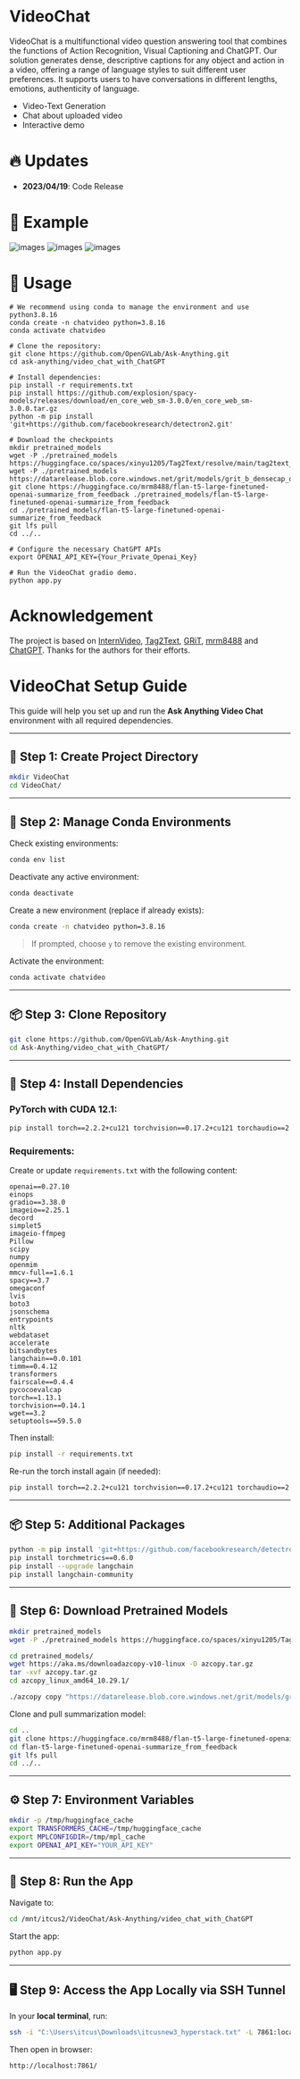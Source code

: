# VideoChat

VideoChat is a multifunctional video question answering tool that combines the functions of Action Recognition, Visual Captioning and ChatGPT. Our solution generates dense, descriptive captions for any object and action in a video, offering a range of language styles to suit different user preferences. It supports users to have conversations in different lengths, emotions, authenticity of language.
- Video-Text Generation
- Chat about uploaded video
- Interactive demo

# :fire: Updates

- **2023/04/19**: Code Release

# :speech_balloon: Example

![images](assert/hugging.png)
![images](assert/dancing.png)
![images](assert/dancing2.png)

# :running: Usage

```shell
# We recommend using conda to manage the environment and use python3.8.16  
conda create -n chatvideo python=3.8.16  
conda activate chatvideo  
  
# Clone the repository:  
git clone https://github.com/OpenGVLab/Ask-Anything.git  
cd ask-anything/video_chat_with_ChatGPT
  
# Install dependencies:  
pip install -r requirements.txt  
pip install https://github.com/explosion/spacy-models/releases/download/en_core_web_sm-3.0.0/en_core_web_sm-3.0.0.tar.gz  
python -m pip install 'git+https://github.com/facebookresearch/detectron2.git'  
  
# Download the checkpoints  
mkdir pretrained_models  
wget -P ./pretrained_models https://huggingface.co/spaces/xinyu1205/Tag2Text/resolve/main/tag2text_swin_14m.pth  
wget -P ./pretrained_models https://datarelease.blob.core.windows.net/grit/models/grit_b_densecap_objectdet.pth  
git clone https://huggingface.co/mrm8488/flan-t5-large-finetuned-openai-summarize_from_feedback ./pretrained_models/flan-t5-large-finetuned-openai-summarize_from_feedback  
cd ./pretrained_models/flan-t5-large-finetuned-openai-summarize_from_feedback  
git lfs pull  
cd ../..  
  
# Configure the necessary ChatGPT APIs  
export OPENAI_API_KEY={Your_Private_Openai_Key}  
  
# Run the VideoChat gradio demo.  
python app.py  
```

# Acknowledgement

The project is based on [InternVideo](https://github.com/OpenGVLab/InternVideo), [Tag2Text](https://github.com/xinyu1205/Tag2Text), [GRiT](https://github.com/JialianW/GRiT), [mrm8488](https://huggingface.co/mrm8488/flan-t5-large-finetuned-openai-summarize_from_feedback) and [ChatGPT](https://openai.com/blog/chatgpt). Thanks for the authors for their efforts.


# VideoChat Setup Guide

This guide will help you set up and run the **Ask Anything Video Chat** environment with all required dependencies.

---

## 📁 Step 1: Create Project Directory

```bash
mkdir VideoChat
cd VideoChat/
```

---

## 🐍 Step 2: Manage Conda Environments

Check existing environments:

```bash
conda env list
```

Deactivate any active environment:

```bash
conda deactivate
```

Create a new environment (replace if already exists):

```bash
conda create -n chatvideo python=3.8.16
```

> If prompted, choose `y` to remove the existing environment.

Activate the environment:

```bash
conda activate chatvideo
```

---

## 📦 Step 3: Clone Repository

```bash
git clone https://github.com/OpenGVLab/Ask-Anything.git
cd Ask-Anything/video_chat_with_ChatGPT/
```

---

## 🔧 Step 4: Install Dependencies

### PyTorch with CUDA 12.1:

```bash
pip install torch==2.2.2+cu121 torchvision==0.17.2+cu121 torchaudio==2.2.2 --index-url https://download.pytorch.org/whl/cu121
```

### Requirements:

Create or update `requirements.txt` with the following content:

```text
openai==0.27.10
einops
gradio==3.38.0
imageio==2.25.1
decord
simplet5
imageio-ffmpeg
Pillow
scipy
numpy
openmim
mmcv-full==1.6.1
spacy==3.7
omegaconf
lvis
boto3
jsonschema
entrypoints
nltk
webdataset
accelerate
bitsandbytes
langchain==0.0.101
timm==0.4.12
transformers
fairscale==0.4.4
pycocoevalcap
torch==1.13.1
torchvision==0.14.1
wget==3.2
setuptools==59.5.0
```

Then install:

```bash
pip install -r requirements.txt
```

Re-run the torch install again (if needed):

```bash
pip install torch==2.2.2+cu121 torchvision==0.17.2+cu121 torchaudio==2.2.2 --index-url https://download.pytorch.org/whl/cu121
```

---

## 📦 Step 5: Additional Packages

```bash
python -m pip install 'git+https://github.com/facebookresearch/detectron2.git'
pip install torchmetrics==0.6.0
pip install --upgrade langchain
pip install langchain-community
```

---

## 📁 Step 6: Download Pretrained Models

```bash
mkdir pretrained_models
wget -P ./pretrained_models https://huggingface.co/spaces/xinyu1205/Tag2Text/resolve/main/tag2text_swin_14m.pth

cd pretrained_models/
wget https://aka.ms/downloadazcopy-v10-linux -O azcopy.tar.gz
tar -xvf azcopy.tar.gz
cd azcopy_linux_amd64_10.29.1/

./azcopy copy "https://datarelease.blob.core.windows.net/grit/models/grit_b_densecap_objectdet.pth?...<truncated>..." ../ --recursive
```

Clone and pull summarization model:

```bash
cd ..
git clone https://huggingface.co/mrm8488/flan-t5-large-finetuned-openai-summarize_from_feedback ./flan-t5-large-finetuned-openai-summarize_from_feedback
cd flan-t5-large-finetuned-openai-summarize_from_feedback
git lfs pull
cd ../..
```

---

## ⚙️ Step 7: Environment Variables

```bash
mkdir -p /tmp/huggingface_cache
export TRANSFORMERS_CACHE=/tmp/huggingface_cache
export MPLCONFIGDIR=/tmp/mpl_cache
export OPENAI_API_KEY="YOUR_API_KEY"
```

---

## 🚀 Step 8: Run the App

Navigate to:

```bash
cd /mnt/itcus2/VideoChat/Ask-Anything/video_chat_with_ChatGPT
```

Start the app:

```bash
python app.py
```

---

## 🖥️ Step 9: Access the App Locally via SSH Tunnel

In your **local terminal**, run:

```bash
ssh -i "C:\Users\itcus\Downloads\itcusnew3_hyperstack.txt" -L 7861:localhost:7860 ubuntu@185.216.22.87
```

Then open in browser:

```
http://localhost:7861/
```

